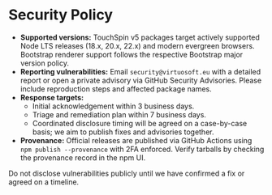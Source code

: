# Security Policy

- **Supported versions:** TouchSpin v5 packages target actively supported Node LTS releases (18.x, 20.x, 22.x) and modern evergreen browsers. Bootstrap renderer support follows the respective Bootstrap major version policy.
- **Reporting vulnerabilities:** Email `security@virtuosoft.eu` with a detailed report or open a private advisory via GitHub Security Advisories. Please include reproduction steps and affected package names.
- **Response targets:**
  - Initial acknowledgement within 3 business days.
  - Triage and remediation plan within 7 business days.
  - Coordinated disclosure timing will be agreed on a case-by-case basis; we aim to publish fixes and advisories together.
- **Provenance:** Official releases are published via GitHub Actions using `npm publish --provenance` with 2FA enforced. Verify tarballs by checking the provenance record in the npm UI.

Do not disclose vulnerabilities publicly until we have confirmed a fix or agreed on a timeline.


